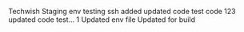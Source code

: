 Techwish Staging env 
testing ssh
added 
updated code
test code
123
updated code
test... 1
Updated env file
Updated for build
